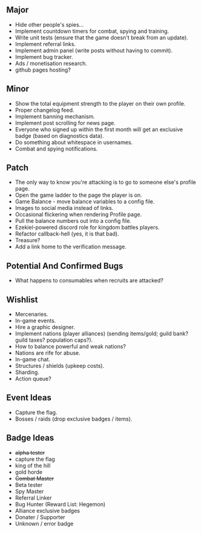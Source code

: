 Major
---

* Hide other people's spies...
* Implement countdown timers for combat, spying and training.
* Write unit tests (ensure that the game doesn't break from an update).
* Implement referral links.
* Implement admin panel (write posts without having to commit).
* Implement bug tracker.
* Ads / monetisation research.
* github pages hosting?

Minor
---

* Show the total equipment strength to the player on their own profile.
* Proper changelog feed.
* Implement banning mechanism.
* Implement post scrolling for news page.
* Everyone who signed up within the first month will get an exclusive badge (based on diagnostics data).
* Do something about whitespace in usernames.
* Combat and spying notifications.

Patch
---

* The only way to know you're attacking is to go to someone else's profile page.
* Open the game ladder to the page the player is on.
* Game Balance - move balance variables to a config file.
* Images to social media instead of links.
* Occasional flickering when rendering Profile page.
* Pull the balance numbers out into a config file.
* Ezekiel-powered discord role for kingdom battles players.
* Refactor callback-hell (yes, it is that bad).
* Treasure?
* Add a link home to the verification message.

Potential And Confirmed Bugs
---

* What happens to consumables when recruits are attacked?

Wishlist
---

* Mercenaries.
* In-game events.
* Hire a graphic designer.
* Implement nations (player alliances) (sending items/gold; guild bank? guild taxes? population caps?).
* How to balance powerful and weak nations?
* Nations are rife for abuse.
* In-game chat.
* Structures / shields (upkeep costs).
* Sharding.
* Action queue?

Event Ideas
---

* Capture the flag.
* Bosses / raids (drop exclusive badges / items).

Badge Ideas
---

* ~~alpha tester~~
* capture the flag
* king of the hill
* gold horde
* ~~Combat Master~~
* Beta tester
* Spy Master
* Referral Linker
* Bug Hunter (Reward List: Hegemon)
* Alliance exclusive badges
* Donater / Supporter
* Unknown / error badge
